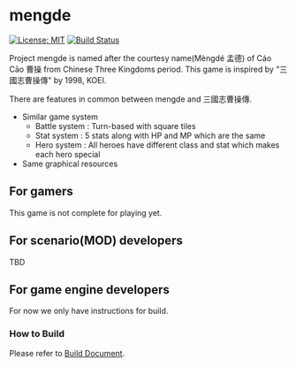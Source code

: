 # mengde

 [![License: MIT](https://img.shields.io/badge/License-MIT-yellow.svg)](https://opensource.org/licenses/MIT) [![Build Status](https://travis-ci.org/wateret/mengde.svg?branch=master)](https://travis-ci.org/wateret/mengde) 

Project mengde is named after the courtesy name(Mèngdé 孟德) of Cáo Cāo 曹操 from Chinese Three Kingdoms period.
This game is inspired by "三國志曹操傳" by 1998, KOEI.

There are features in common between mengde and 三國志曹操傳.

- Similar game system
    - Battle system : Turn-based with square tiles
    - Stat system : 5 stats along with HP and MP which are the same
	- Hero system : All heroes have different class and stat which makes each hero special
- Same graphical resources

## For gamers

This game is not complete for playing yet.

## For scenario(MOD) developers

TBD

## For game engine developers

For now we only have instructions for build.

### How to Build

Please refer to [Build Document](docs/Build.md).

